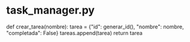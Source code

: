 # task_manager.py
def crear_tarea(nombre):
    tarea = {"id": generar_id(), "nombre": nombre, "completada": False}
    tareas.append(tarea)
    return tarea
